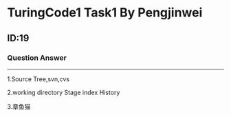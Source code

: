 # **TuringCode1 Task1 By Pengjinwei**
## **ID:19**
### **Question Answer**
***
1.Source Tree,svn,cvs

2.working directory
              Stage index
  History

3.章鱼猫
